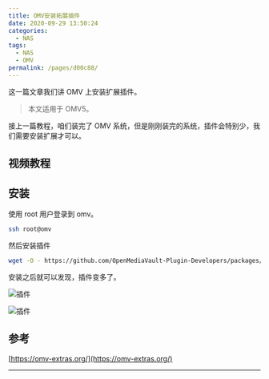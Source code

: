 ```yaml
---
title: OMV安装拓展插件
date: 2020-09-29 13:50:24
categories:
  - NAS
tags:
  - NAS
  - OMV
permalink: /pages/d00c88/
---
```


这一篇文章我们讲 OMV 上安装扩展插件。

<!-- more -->

> 本文适用于 OMV5。

接上一篇教程，咱们装完了 OMV 系统，但是刚刚装完的系统，插件会特别少，我们需要安装扩展才可以。

## 视频教程

<bilibili bvid="BV18v411y74i" :page=1 :highQuality="true" :danmaku="true" />

## 安装

使用 root 用户登录到 omv。

```bash
ssh root@omv
```

然后安装插件

```bash
wget -O - https://github.com/OpenMediaVault-Plugin-Developers/packages/raw/master/install | bash
```

安装之后就可以发现，插件变多了。

![插件](https://blog.xxwhite.com/assets/img/2020/08/200828_101711_msedge_lxgB.png)

![插件](https://blog.xxwhite.com/assets/img/2020/08/200828_101727_msedge_9bD8.png)

## 参考

[https://omv-extras.org/](https://omv-extras.org/)

---
